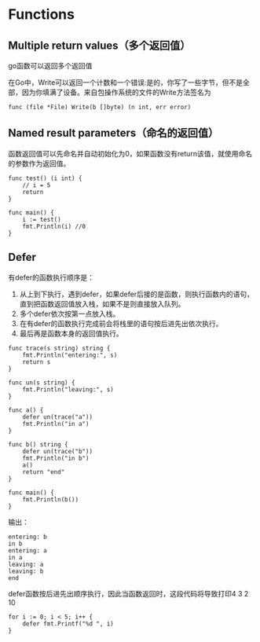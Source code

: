 # Functions

## Multiple return values（多个返回值）

go函数可以返回多个返回值

在Go中，Write可以返回一个计数和一个错误:是的，你写了一些字节，但不是全部，因为你填满了设备。来自包操作系统的文件的Write方法签名为

```
func (file *File) Write(b []byte) (n int, err error)
```

## Named result parameters（命名的返回值）

函数返回值可以先命名并自动初始化为0，如果函数没有return该值，就使用命名的参数作为返回值。

```
func test() (i int) {
	// i = 5
	return
}

func main() {
	i := test()
	fmt.Println(i) //0
}
```

## Defer

有defer的函数执行顺序是：

1. 从上到下执行，遇到defer，如果defer后接的是函数，则执行函数内的语句，直到把函数返回值放入栈，如果不是则直接放入队列。
2. 多个defer依次按第一点放入栈。
3. 在有defer的函数执行完成前会将栈里的语句按后进先出依次执行。
4. 最后再是函数本身的返回值执行。

``` 
func trace(s string) string {
	fmt.Println("entering:", s)
	return s
}

func un(s string) {
	fmt.Println("leaving:", s)
}

func a() {
	defer un(trace("a"))
	fmt.Println("in a")
}

func b() string {
	defer un(trace("b"))
	fmt.Println("in b")
	a()
	return "end"
}

func main() {
	fmt.Println(b())
}
```

输出：

```
entering: b
in b
entering: a
in a
leaving: a
leaving: b
end
```

defer函数按后进先出顺序执行，因此当函数返回时，这段代码将导致打印4 3 2 10

```
for i := 0; i < 5; i++ {
    defer fmt.Printf("%d ", i)
}
```